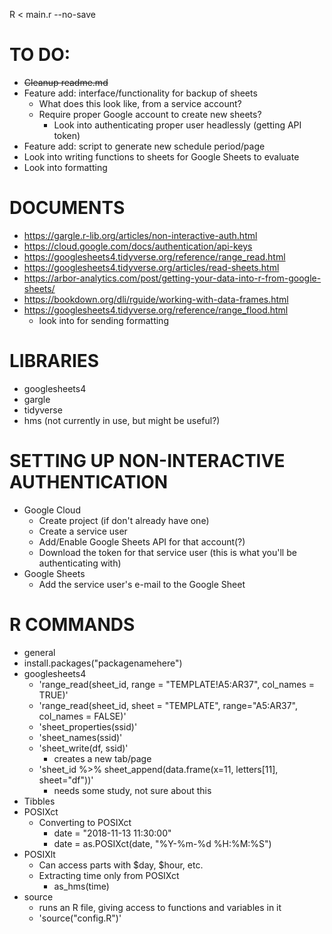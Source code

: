 R < main.r --no-save
# TO DO:
*  ~~Cleanup readme.md~~
*  Feature add: interface/functionality for backup of sheets
   *  What does this look like, from a service account?
   *  Require proper Google account to create new sheets?
      *  Look into authenticating proper user headlessly (getting API token)
*  Feature add: script to generate new schedule period/page
*  Look into writing functions to sheets for Google Sheets to evaluate
*  Look into formatting
# DOCUMENTS
* https://gargle.r-lib.org/articles/non-interactive-auth.html
* https://cloud.google.com/docs/authentication/api-keys
* https://googlesheets4.tidyverse.org/reference/range_read.html
* https://googlesheets4.tidyverse.org/articles/read-sheets.html
* https://arbor-analytics.com/post/getting-your-data-into-r-from-google-sheets/
* https://bookdown.org/dli/rguide/working-with-data-frames.html
* https://googlesheets4.tidyverse.org/reference/range_flood.html
  * look into for sending formatting
# LIBRARIES
* googlesheets4
* gargle
* tidyverse
* hms (not currently in use, but might be useful?)
# SETTING UP NON-INTERACTIVE AUTHENTICATION
   * Google Cloud
     * Create project (if don't already have one)
     * Create a service user
     * Add/Enable Google Sheets API for that account(?)
     * Download the token for that service user (this is what you'll be authenticating with)
   * Google Sheets
     * Add the service user's e-mail to the Google Sheet
# R COMMANDS
* general
* install.packages("packagenamehere")
* googlesheets4
   *  'range_read(sheet_id, range = "TEMPLATE!A5:AR37", col_names = TRUE)'
   *  'range_read(sheet_id, sheet = "TEMPLATE", range="A5:AR37", col_names = FALSE)'
   *  'sheet_properties(ssid)'
   *  'sheet_names(ssid)'
   *  'sheet_write(df, ssid)'
      *  creates a new tab/page
   *  'sheet_id %>% sheet_append(data.frame(x=11, letters[11], sheet="df"))'
      *  needs some study, not sure about this
*  Tibbles
*  POSIXct
   *  Converting to POSIXct
      *  date = "2018-11-13 11:30:00"
      *  date = as.POSIXct(date, "%Y-%m-%d %H:%M:%S")
*  POSIXlt
   *  Can access parts with $day, $hour, etc.
   *  Extracting time only from POSIXct
      *  as_hms(time)
*  source
   *  runs an R file, giving access to functions and variables in it
   *  'source("config.R")'
